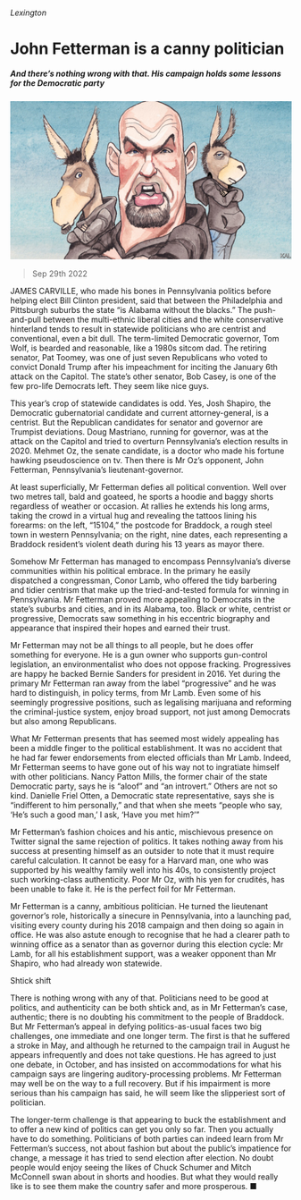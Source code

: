 ###### Lexington

# John Fetterman is a canny politician 

##### And there’s nothing wrong with that. His campaign holds some lessons for the Democratic party 

![image](images/20221001_USD000.jpg) 

> Sep 29th 2022 


JAMES CARVILLE, who made his bones in Pennsylvania politics before helping elect Bill Clinton president, said that between the Philadelphia and Pittsburgh suburbs the state “is Alabama without the blacks.” The push-and-pull between the multi-ethnic liberal cities and the white conservative hinterland tends to result in statewide politicians who are centrist and conventional, even a bit dull. The term-limited Democratic governor, Tom Wolf, is bearded and reasonable, like a 1980s sitcom dad. The retiring senator, Pat Toomey, was one of just seven Republicans who voted to convict Donald Trump after his impeachment for inciting the January 6th attack on the Capitol. The state’s other senator, Bob Casey, is one of the few pro-life Democrats left. They seem like nice guys.

This year’s crop of statewide candidates is odd. Yes, Josh Shapiro, the Democratic gubernatorial candidate and current attorney-general, is a centrist. But the Republican candidates for senator and governor are Trumpist deviations. Doug Mastriano, running for governor, was at the attack on the Capitol and tried to overturn Pennsylvania’s election results in 2020. Mehmet Oz, the senate candidate, is a doctor who made his fortune hawking pseudoscience on tv. Then there is Mr Oz’s opponent, John Fetterman, Pennsylvania’s lieutenant-governor. 

At least superficially, Mr Fetterman defies all political convention. Well over two metres tall, bald and goateed, he sports a hoodie and baggy shorts regardless of weather or occasion. At rallies he extends his long arms, taking the crowd in a virtual hug and revealing the tattoos lining his forearms: on the left, “15104,” the postcode for Braddock, a rough steel town in western Pennsylvania; on the right, nine dates, each representing a Braddock resident’s violent death during his 13 years as mayor there.

Somehow Mr Fetterman has managed to encompass Pennsylvania’s diverse communities within his political embrace. In the primary he easily dispatched a congressman, Conor Lamb, who offered the tidy barbering and tidier centrism that make up the tried-and-tested formula for winning in Pennsylvania. Mr Fetterman proved more appealing to Democrats in the state’s suburbs and cities, and in its Alabama, too. Black or white, centrist or progressive, Democrats saw something in his eccentric biography and appearance that inspired their hopes and earned their trust.

Mr Fetterman may not be all things to all people, but he does offer something for everyone. He is a gun owner who supports gun-control legislation, an environmentalist who does not oppose fracking. Progressives are happy he backed Bernie Sanders for president in 2016. Yet during the primary Mr Fetterman ran away from the label “progressive” and he was hard to distinguish, in policy terms, from Mr Lamb. Even some of his seemingly progressive positions, such as legalising marijuana and reforming the criminal-justice system, enjoy broad support, not just among Democrats but also among Republicans.

What Mr Fetterman presents that has seemed most widely appealing has been a middle finger to the political establishment. It was no accident that he had far fewer endorsements from elected officials than Mr Lamb. Indeed, Mr Fetterman seems to have gone out of his way not to ingratiate himself with other politicians. Nancy Patton Mills, the former chair of the state Democratic party, says he is “aloof” and “an introvert.” Others are not so kind. Danielle Friel Otten, a Democratic state representative, says she is “indifferent to him personally,” and that when she meets “people who say, ‘He’s such a good man,’ I ask, ‘Have you met him?’”

Mr Fetterman’s fashion choices and his antic, mischievous presence on Twitter signal the same rejection of politics. It takes nothing away from his success at presenting himself as an outsider to note that it must require careful calculation. It cannot be easy for a Harvard man, one who was supported by his wealthy family well into his 40s, to consistently project such working-class authenticity. Poor Mr Oz, with his yen for crudités, has been unable to fake it. He is the perfect foil for Mr Fetterman.

Mr Fetterman is a canny, ambitious politician. He turned the lieutenant governor’s role, historically a sinecure in Pennsylvania, into a launching pad, visiting every county during his 2018 campaign and then doing so again in office. He was also astute enough to recognise that he had a clearer path to winning office as a senator than as governor during this election cycle: Mr Lamb, for all his establishment support, was a weaker opponent than Mr Shapiro, who had already won statewide.

Shtick shift

There is nothing wrong with any of that. Politicians need to be good at politics, and authenticity can be both shtick and, as in Mr Fetterman’s case, authentic; there is no doubting his commitment to the people of Braddock. But Mr Fetterman’s appeal in defying politics-as-usual faces two big challenges, one immediate and one longer term. The first is that he suffered a stroke in May, and although he returned to the campaign trail in August he appears infrequently and does not take questions. He has agreed to just one debate, in October, and has insisted on accommodations for what his campaign says are lingering auditory-processing problems. Mr Fetterman may well be on the way to a full recovery. But if his impairment is more serious than his campaign has said, he will seem like the slipperiest sort of politician. 

The longer-term challenge is that appearing to buck the establishment and to offer a new kind of politics can get you only so far. Then you actually have to do something. Politicians of both parties can indeed learn from Mr Fetterman’s success, not about fashion but about the public’s impatience for change, a message it has tried to send election after election. No doubt people would enjoy seeing the likes of Chuck Schumer and Mitch McConnell swan about in shorts and hoodies. But what they would really like is to see them make the country safer and more prosperous. ■





